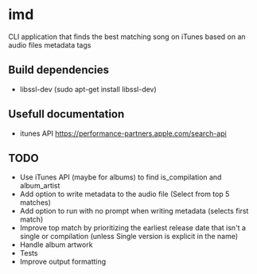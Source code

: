 # imd
CLI application that finds the best matching song on iTunes based on an audio files metadata tags

## Build dependencies

- libssl-dev (sudo apt-get install libssl-dev)

## Usefull documentation

- itunes API https://performance-partners.apple.com/search-api

## TODO

- Use iTunes API (maybe for albums) to find is_compilation and album_artist
- Add option to write metadata to the audio file (Select from top 5 matches)
- Add option to run with no prompt when writing metadata (selects first match)
- Improve top match by prioritizing the earliest release date that isn't a single or compilation (unless Single version is explicit in the name)
- Handle album artwork
- Tests
- Improve output formatting